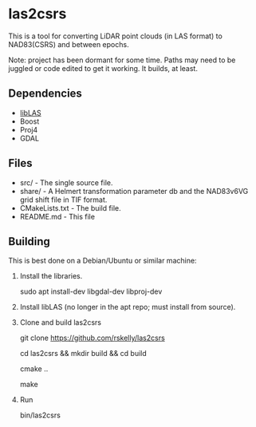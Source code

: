 # las2csrs

This is a tool for converting LiDAR point clouds (in LAS format) to NAD83(CSRS) and between epochs.

Note: project has been dormant for some time. Paths may need to be juggled or code edited to get it working. It builds, at least.

## Dependencies

- [libLAS](https://github.com/liblas/libLAS)
- Boost
- Proj4
- GDAL

## Files

- src/ - The single source file. 
- share/ - A Helmert transformation parameter db and the NAD83v6VG grid shift file in TIF format.
- CMakeLists.txt - The build file.
- README.md - This file

## Building

This is best done on a Debian/Ubuntu or similar machine:

1) Install the libraries.

    sudo apt install-dev libgdal-dev libproj-dev

2) Install libLAS (no longer in the apt repo; must install from source).

3) Clone and build las2csrs

    git clone https://github.com/rskelly/las2csrs

    cd las2csrs && mkdir build && cd build

    cmake ..
    
    make

4) Run

    bin/las2csrs

